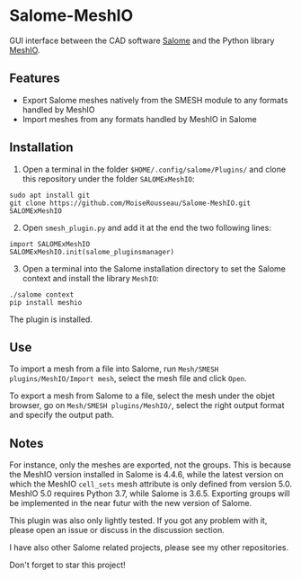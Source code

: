 # Salome-MeshIO

GUI interface between the CAD software [Salome](https://salome-platform.org/) and the Python library [MeshIO](https://github.com/nschloe/meshio).


## Features

* Export Salome meshes natively from the SMESH module to any formats handled by MeshIO
* Import meshes from any formats handled by MeshIO in Salome


## Installation

1. Open a terminal in the folder `$HOME/.config/salome/Plugins/` and clone this repository under the folder `SALOMExMeshIO`:
```
sudo apt install git
git clone https://github.com/MoiseRousseau/Salome-MeshIO.git SALOMExMeshIO
```

2. Open `smesh_plugin.py` and add it at the end the two following lines:
```
import SALOMExMeshIO
SALOMExMeshIO.init(salome_pluginsmanager)
```

3. Open a terminal into the Salome installation directory to set the Salome context and install the library `MeshIO`:
```
./salome context
pip install meshio
```

The plugin is installed.



## Use

To import a mesh from a file into Salome, run `Mesh/SMESH plugins/MeshIO/Import mesh`, select the mesh file and click `Open`.

To export a mesh from Salome to a file, select the mesh under the objet browser, go on `Mesh/SMESH plugins/MeshIO/`, select the right output format and specify the output path.



## Notes

For instance, only the meshes are exported, not the groups. 
This is because the MeshIO version installed in Salome is 4.4.6, while the latest version on which the MeshIO `cell_sets` mesh attribute is only defined from version 5.0. 
MeshIO 5.0 requires Python 3.7, while Salome is 3.6.5.
Exporting groups will be implemented in the near futur with the new version of Salome.

This plugin was also only lightly tested. If you got any problem with it, please open an issue or discuss in the discussion section.

I have also other Salome related projects, please see my other repositories.

Don't forget to star this project!

